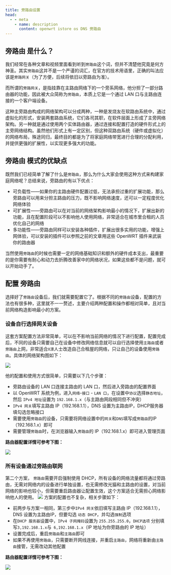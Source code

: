 ```yaml
---
title: 旁路由设置
head:
  - - meta
    - name: description
      content: openwrt istore os DNS 旁路由
---
```


## 旁路由 是什么？

我们经常在各种文章和视频里面看到听到`旁路由`这个词，但并不清楚他究竟是何方神圣。其实`旁路由`这并不是一个严谨的词汇，在官方的技术用语里，正确的叫法应该是`旁路网关`（为了方便，后续将依旧以旁路由为准）。

而所谓的`旁路网关`，是指挂靠在主路由网络下的一个旁系网络，他分担了一部分路由器的功能，因此被大众简称为`旁路由`，本质上它是一个通过 LAN 口与主路由连接的一个客户端设备。

这种主旁路由构成的网络架构可以分成两种，一种是发烧友在软路由系统中，通过虚拟化的形式，安装两套路由系统，它们各司其职，在软件层面上形成了主旁网络架构。另一种就是通过使用两个实体路由器，通过连接和配置打造的硬件形式上的主旁网络结构。虽然他们形式上有一定区别，但这种双路由系统（硬件或虚拟化）的网络布局，殊途同归，最终目的都是为了将家庭网络带宽进行合理的分配利用，并提供更强的扩展性，以实现更多强大的功能。

## 旁路由 模式的优缺点

既然我们已经简单了解了什么是`旁路由`，那么为什么大家会使用这种方式来构建家庭网络呢？总结来说，旁路由的有以下优点：

- 可负载性——如果你的主路由硬件配置过低，无法承担过重的扩展功能，那么旁路由可以用来分担主路由的压力，既不影响网络速度，还可以一定程度优化网络体验
- 可扩展性——旁路由可以在对当前的网络架构影响最小的情况下，扩展出新的功能，且在配置阶段可以不影响他人使用网络，非常适合在城市里合租的人员优化自己的网络
- 多功能性——旁路由同样可以安装各种插件，扩展出很多实用的功能，增强上网体验，可以安装的插件可以参照之前的文章用这些 OpenWRT 插件来武装你的路由器

当然使用`旁路由`的时候也需要一定的网络基础知识和额外的硬件成本支出，最重要的是你需要有耐心和动力去折腾改善家中的网络状况，如果这些都不是问题，就可以开始动手了。

## 配置 旁路由

选择好了`旁路由`设备后，我们就需要配置它了。根据不同的`旁路由`设备，配置的方法也有很多种，这里就不一一赘述，主要介绍两种配置和操作都相对简单，且对当前网络构造影响最小的方案。

### 设备自行选择网关设备

这套方案配置方法非常简单，可以在不影响当前网络的情况下进行配置，配置完成后，不同的设备只需要自己在设备中修改网络信息就可以自行选择使用`主路由`或者`旁路由`上网，非常适合`X漂`人士改造自己合租屋的网络，只让自己的设备使用`旁路由`。具体的网络架构图如下：

![](https://i.theovan.cn/docs/20240423222144.png)

他的配置和使用方式很简单，只需要以下几个步骤：

- 旁路由设备的 LAN 口连接主路由的 LAN 口，然后进入旁路由的配置界面
- 以 OpenWRT 系统为例，进入`网络`-`接口` - `LAN 口`，在设置中`协议`选择`静态地址`，然后 `IPv4 地址`设置为 `192.168.1.x`（与主路由网段相同但不冲突）
- `IPv4 网关`填写主路由 IP（192.168.1.1），DNS 设置为主路由IP，DHCP服务器填勾选忽略接口
- 需要使用`旁路由`的设备，只需要将网络设置中的`网关`和`DNS`填写成`旁路由`的IP（192.168.1.x）即可
- 需要管理`旁路由`时，在浏览器输入`旁路由`的 IP（192.168.1.x）即可进入管理页面

**路由器配置详情可参考下图：**

![](https://i.theovan.cn/docs/20240423222307.png)

### 所有设备通过旁路由联网

第二个方案， `旁路由`需要开启强制使用 DHCP，所有设备的网络流量都将通过旁路由，无需对网络内的设备进行单独设置，也无需修改光猫和主路由的设置，对当前网络的影响也较小，但需要重启路由器让配置生效，这个方案适合无需担心网络影响他人的使用。
![](https://i.theovan.cn/docs/20240423222353.png)
方案的配置也不复杂，相关步骤如下：

- 前两步与方案一相同，第三步中`IPv4 网关`依旧填写主路由 IP（192.168.1.1），DNS 设置为主路由IP，但要勾选 `动态 DHCP`，并勾选`强制`选项
- 在`DHCP 服务器`设置中，`IPv4 子网掩码`设置为 `255.255.255.0`，`DHCP选项` 分别填写`3,192.168.1.x`与` 6,192.168.1.x`（IP 地址为你旁路由的 IP 地址）
- 设置完成后，重启`旁路由`和`主路由`即可
- 如果不再使用`旁路由`，只需要断开网线连接，并重启`主路由`，网络将重新由`主路由`接管，无需改动其他配置

**路由器配置详情可参考下图：**

![](https://i.theovan.cn/docs/20240423222443.png)
